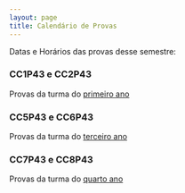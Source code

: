 ```yaml
---
layout: page
title: Calendário de Provas
---
```


Datas e Horários das provas desse semestre: 

<!-- <a href="/horarios/provas2.pdf" target="_blank">Provas</a> -->

### CC1P43 e CC2P43

Provas da turma do <a href="/docs/provas1-2sem.pdf" target="_blank">primeiro ano</a>

### CC5P43 e CC6P43

Provas da turma do <a href="/docs/provas5-6sem.pdf" target="_blank">terceiro ano</a>

### CC7P43 e CC8P43

Provas da turma do <a href="/docs/provas7-8sem.pdf" target="_blank">quarto ano</a>
